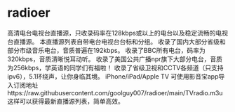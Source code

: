 # radioer
高清电台电视台直播源，只收录码率在128kbps或以上的电台以及稳定流畅的电视台直播源。
本直播源列表自带电台电视台台标和分组。
收录了国内大部分省级和部分市级音乐电台，音质普遍在192kbps。
收录了BBC所有电台，码率为320kbps，音质清晰悦耳动听。
收录了美国公共广播npr旗下大部分电台，音质为256kbps，学英语的同学们有福啦！
收录了省级卫视和CCTV各频道（只支持ipv6），5.1环绕声，让你身临其境。
iPhone/iPad/Apple TV 可使用影音宝app导入订阅地址https://raw.githubusercontent.com/goolguy007/radioer/main/TVradio.m3u 这样可以获得最新直播源列表，简单高效。
